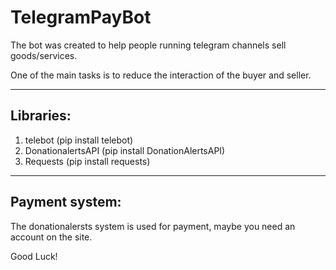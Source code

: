 # TelegramPayBot

The bot was created to help people running telegram channels sell goods/services.

One of the main tasks is to reduce the interaction of the buyer and seller.
___
## Libraries:
1. telebot (pip install telebot)
2. DonationalertsAPI (pip install DonationAlertsAPI)
3. Requests (pip install requests)

___
## Payment system:
The donationalersts system is used for payment, maybe you need an account on the site.






Good Luck!
